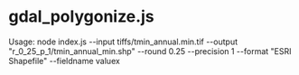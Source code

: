 # gdal_polygonize.js

Usage: 
node index.js --input tiffs/tmin_annual.min.tif --output "r_0_25_p_1/tmin_annual_min.shp"  --round 0.25 --precision 1 --format "ESRI Shapefile" --fieldname valuex 
